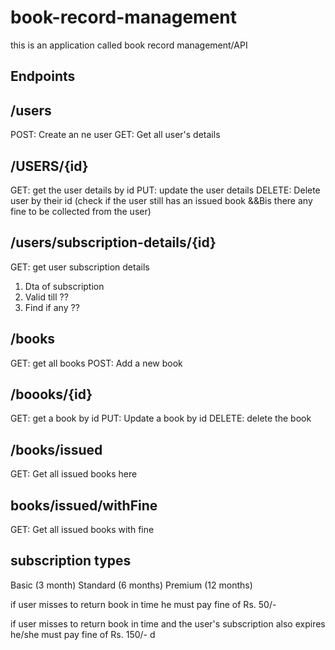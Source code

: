 # book-record-management

this is an application called book record management/API

## Endpoints

## /users
POST: Create an ne user
GET: Get all user's details

## /USERS/{id}
GET: get the user details by id
PUT: update the user details
DELETE: Delete user by their id (check if the user still has an issued book &&Bis there any fine to be collected from the user)

## /users/subscription-details/{id}
GET: get user subscription details
1. Dta of subscription
2. Valid till ??
3. Find if any ??

## /books
GET: get all books
POST: Add a new book

## /boooks/{id}
GET: get a book by id
PUT: Update a book by id
DELETE: delete the book

## /books/issued
GET: Get all issued books here

## books/issued/withFine
GET: Get all issued books with fine

## subscription types
Basic (3 month)
Standard (6 months)
Premium (12 months)

if user misses to return book in time he must pay fine of Rs. 50/-

if user misses to return book in time and the user's subscription also expires he/she must pay fine of Rs. 150/-
d